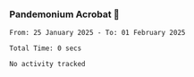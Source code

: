 ### Pandemonium Acrobat 🤸

<!--START_SECTION:waka-->

```all_time
From: 25 January 2025 - To: 01 February 2025

Total Time: 0 secs

No activity tracked
```

<!--END_SECTION:waka-->
